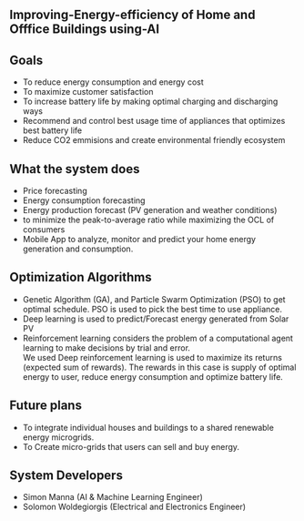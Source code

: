
<h2>Improving-Energy-efficiency of Home and Offfice Buildings using-AI</h2>


<h2> Goals </h2>
<ul>
<li>To reduce energy consumption and energy cost</li>
<li>To maximize customer satisfaction</li>
<li>To increase battery life by making optimal charging and discharging ways</li>
<li>Recommend and control best usage time of appliances that optimizes best battery life</li>
<li>Reduce CO2 emmisions and create environmental friendly ecosystem</li>
</ul>


<h2> What the system does </h2>
<ul>
<li>Price forecasting</li>
<li>Energy consumption forecasting</li>
<li>Energy production forecast (PV generation and weather conditions)</li>
<li>to minimize the peak-to-average ratio while maximizing the OCL of consumers</li>
<li>Mobile App to analyze, monitor and predict your home energy generation and consumption.</li>
</ul>


<h2> Optimization Algorithms </h2>
<ul>
<li>Genetic Algorithm (GA), and Particle Swarm Optimization (PSO) to get optimal schedule. PSO is used to pick the best time to use appliance.</li>
<li>Deep learning is used to predict/Forecast energy generated from Solar PV</li>
<li>Reinforcement learning considers the problem of a computational agent learning to make decisions by trial and error. <br/>
We used Deep reinforcement learning is used to maximize its returns (expected sum of rewards). The rewards in this case is supply of optimal energy to user, reduce energy consumption and optimize battery life.</li>
</ul>

<h2> Future plans</h2>
<ul>
<li>To integrate individual houses and buildings to a shared renewable energy microgrids.</li>
<li>To Create micro-grids that users can sell and buy energy.</li>
</ul>
  
<h2> System Developers </h2>
<ul>
<li>Simon Manna (AI & Machine Learning Engineer)</li>
<li>Solomon Woldegiorgis (Electrical and Electronics Engineer)</li>
</ul>
  
